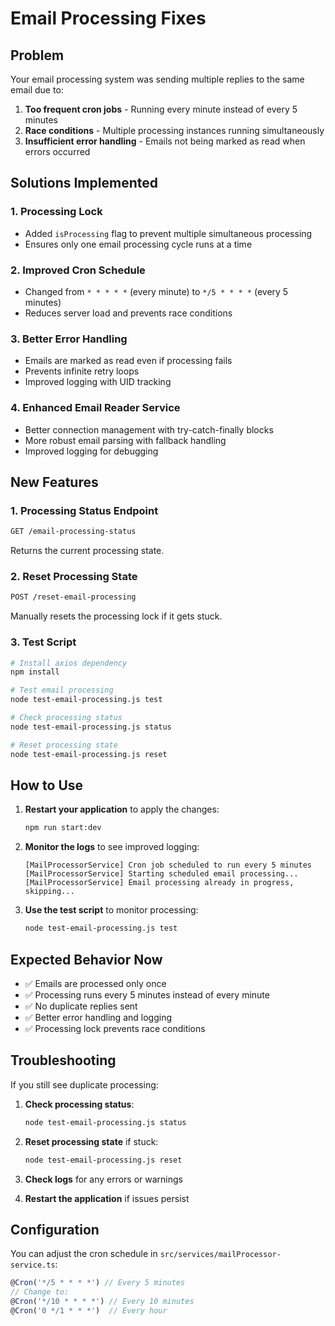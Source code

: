 # Email Processing Fixes

## Problem
Your email processing system was sending multiple replies to the same email due to:
1. **Too frequent cron jobs** - Running every minute instead of every 5 minutes
2. **Race conditions** - Multiple processing instances running simultaneously
3. **Insufficient error handling** - Emails not being marked as read when errors occurred

## Solutions Implemented

### 1. Processing Lock
- Added `isProcessing` flag to prevent multiple simultaneous processing
- Ensures only one email processing cycle runs at a time

### 2. Improved Cron Schedule
- Changed from `* * * * *` (every minute) to `*/5 * * * *` (every 5 minutes)
- Reduces server load and prevents race conditions

### 3. Better Error Handling
- Emails are marked as read even if processing fails
- Prevents infinite retry loops
- Improved logging with UID tracking

### 4. Enhanced Email Reader Service
- Better connection management with try-catch-finally blocks
- More robust email parsing with fallback handling
- Improved logging for debugging

## New Features

### 1. Processing Status Endpoint
```bash
GET /email-processing-status
```
Returns the current processing state.

### 2. Reset Processing State
```bash
POST /reset-email-processing
```
Manually resets the processing lock if it gets stuck.

### 3. Test Script
```bash
# Install axios dependency
npm install

# Test email processing
node test-email-processing.js test

# Check processing status
node test-email-processing.js status

# Reset processing state
node test-email-processing.js reset
```

## How to Use

1. **Restart your application** to apply the changes:
   ```bash
   npm run start:dev
   ```

2. **Monitor the logs** to see improved logging:
   ```
   [MailProcessorService] Cron job scheduled to run every 5 minutes
   [MailProcessorService] Starting scheduled email processing...
   [MailProcessorService] Email processing already in progress, skipping...
   ```

3. **Use the test script** to monitor processing:
   ```bash
   node test-email-processing.js test
   ```

## Expected Behavior Now

- ✅ Emails are processed only once
- ✅ Processing runs every 5 minutes instead of every minute
- ✅ No duplicate replies sent
- ✅ Better error handling and logging
- ✅ Processing lock prevents race conditions

## Troubleshooting

If you still see duplicate processing:

1. **Check processing status**:
   ```bash
   node test-email-processing.js status
   ```

2. **Reset processing state** if stuck:
   ```bash
   node test-email-processing.js reset
   ```

3. **Check logs** for any errors or warnings

4. **Restart the application** if issues persist

## Configuration

You can adjust the cron schedule in `src/services/mailProcessor-service.ts`:
```typescript
@Cron('*/5 * * * *') // Every 5 minutes
// Change to:
@Cron('*/10 * * * *') // Every 10 minutes
@Cron('0 */1 * * *')  // Every hour
``` 